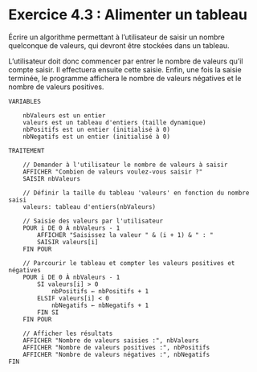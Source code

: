 # Exercice 4.3 : Alimenter un tableau
Écrire un algorithme permettant à l’utilisateur de saisir un nombre quelconque de valeurs, qui devront être stockées dans un tableau.

L’utilisateur doit donc commencer par entrer le nombre de valeurs qu’il compte saisir. Il effectuera ensuite cette saisie. Enfin, une fois la saisie terminée, le programme affichera le nombre de valeurs négatives et le nombre de valeurs positives.

````
VARIABLES

	nbValeurs est un entier
	valeurs est un tableau d'entiers (taille dynamique)
	nbPositifs est un entier (initialisé à 0)
	nbNegatifs est un entier (initialisé à 0)

TRAITEMENT

	// Demander à l'utilisateur le nombre de valeurs à saisir
	AFFICHER "Combien de valeurs voulez-vous saisir ?"
	SAISIR nbValeurs

	// Définir la taille du tableau 'valeurs' en fonction du nombre saisi
	valeurs: tableau d'entiers(nbValeurs)

	// Saisie des valeurs par l'utilisateur
	POUR i DE 0 À nbValeurs - 1
		AFFICHER "Saisissez la valeur " & (i + 1) & " : "
		SAISIR valeurs[i]
	FIN POUR

	// Parcourir le tableau et compter les valeurs positives et négatives
	POUR i DE 0 À nbValeurs - 1
		SI valeurs[i] > 0
			nbPositifs ← nbPositifs + 1
		ELSIF valeurs[i] < 0
			nbNegatifs ← nbNegatifs + 1
		FIN SI
	FIN POUR

	// Afficher les résultats
	AFFICHER "Nombre de valeurs saisies :", nbValeurs
	AFFICHER "Nombre de valeurs positives :", nbPositifs
	AFFICHER "Nombre de valeurs négatives :", nbNegatifs
FIN

````